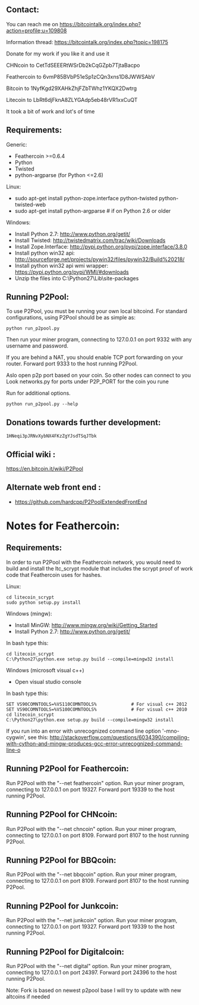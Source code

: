 Contact:
-------------------------
You can reach me on
https://bitcointalk.org/index.php?action=profile;u=109808

Information thread:
https://bitcointalk.org/index.php?topic=198175

Donate for my work if you like it and use it

CHNcoin to CetTdSEEERtWSrDb2kCqGZpb7TjtaBacpo

Feathercoin to 6vmP85BVbP51eSp1zCQn3xns1D8JWWSAbV

Bitcoin to 1NyfKgd29XAHkZhjFZbTWhz1YKQX2Dwtrg

Litecoin to LbRt6djFknA8ZLYGAdp5eb48rVR1xxCuQT

It took a bit of work and lot's of time

Requirements:
-------------------------
Generic:
* Feathercoin >=0.6.4
* Python
* Twisted
* python-argparse (for Python <=2.6)

Linux:
* sudo apt-get install python-zope.interface python-twisted python-twisted-web
* sudo apt-get install python-argparse # if on Python 2.6 or older

Windows:
* Install Python 2.7: http://www.python.org/getit/
* Install Twisted: http://twistedmatrix.com/trac/wiki/Downloads
* Install Zope.Interface: http://pypi.python.org/pypi/zope.interface/3.8.0
* Install python win32 api: http://sourceforge.net/projects/pywin32/files/pywin32/Build%20218/
* Install python win32 api wmi wrapper: https://pypi.python.org/pypi/WMI/#downloads
* Unzip the files into C:\Python27\Lib\site-packages

Running P2Pool:
-------------------------
To use P2Pool, you must be running your own local bitcoind. For standard
configurations, using P2Pool should be as simple as:

    python run_p2pool.py

Then run your miner program, connecting to 127.0.0.1 on port 9332 with any
username and password.

If you are behind a NAT, you should enable TCP port forwarding on your
router. Forward port 9333 to the host running P2Pool.

Aslo open p2p port based on your coin.
So other nodes can connect to you
Look networks.py for ports under P2P_PORT for the coin you rune

Run for additional options.

    python run_p2pool.py --help

Donations towards further development:
-------------------------
    1HNeqi3pJRNvXybNX4FKzZgYJsdTSqJTbk

Official wiki :
-------------------------
https://en.bitcoin.it/wiki/P2Pool

Alternate web front end :
-------------------------
* https://github.com/hardcpp/P2PoolExtendedFrontEnd

Notes for Feathercoin:
=========================
Requirements:
-------------------------
In order to run P2Pool with the Feathercoin network, you would need to build and install the
ltc_scrypt module that includes the scrypt proof of work code that Feathercoin uses for hashes.

Linux:

    cd litecoin_scrypt
    sudo python setup.py install

Windows (mingw):
* Install MinGW: http://www.mingw.org/wiki/Getting_Started
* Install Python 2.7: http://www.python.org/getit/

In bash type this:

    cd litecoin_scrypt
    C:\Python27\python.exe setup.py build --compile=mingw32 install

Windows (microsoft visual c++)
* Open visual studio console

In bash type this:

    SET VS90COMNTOOLS=%VS110COMNTOOLS%	           # For visual c++ 2012
    SET VS90COMNTOOLS=%VS100COMNTOOLS%             # For visual c++ 2010
    cd litecoin_scrypt
    C:\Python27\python.exe setup.py build --compile=mingw32 install
	
If you run into an error with unrecognized command line option '-mno-cygwin', see this:
http://stackoverflow.com/questions/6034390/compiling-with-cython-and-mingw-produces-gcc-error-unrecognized-command-line-o

Running P2Pool for Feathercoin:
-------------------------
Run P2Pool with the "--net feathercoin" option.
Run your miner program, connecting to 127.0.0.1 on port 19327.
Forward port 19339 to the host running P2Pool.

Running P2Pool for CHNcoin:
-------------------------
Run P2Pool with the "--net chncoin" option.
Run your miner program, connecting to 127.0.0.1 on port 8109.
Forward port 8107 to the host running P2Pool.

Running P2Pool for BBQcoin:
-------------------------
Run P2Pool with the "--net bbqcoin" option.
Run your miner program, connecting to 127.0.0.1 on port 8109.
Forward port 8107 to the host running P2Pool.


Running P2Pool for Junkcoin:
-------------------------
Run P2Pool with the "--net junkcoin" option. 
Run your miner program, connecting to 127.0.0.1 on port 19327. 
Forward port 19339 to the host running P2Pool.

Running P2Pool for Digitalcoin:
-------------------------
Run P2Pool with the "--net digital" option.
Run your miner program, connecting to 127.0.0.1 on port 24397.
Forward port 24396 to the host running P2Pool.

Note: Fork is based on newest p2pool base
I will try to update with new altcoins if needed




